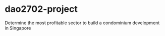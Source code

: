 # dao2702-project
Determine the most profitable sector to build a condominium development in Singapore
